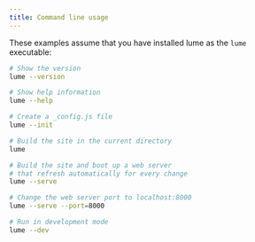 ```yaml
---
title: Command line usage
---
```


These examples assume that you have installed lume as the `lume` executable:

```sh
# Show the version
lume --version

# Show help information
lume --help

# Create a _config.js file
lume --init

# Build the site in the current directory
lume

# Build the site and boot up a web server
# that refresh automatically for every change
lume --serve

# Change the web server port to localhost:8000
lume --serve --port=8000

# Run in development mode
lume --dev
```
